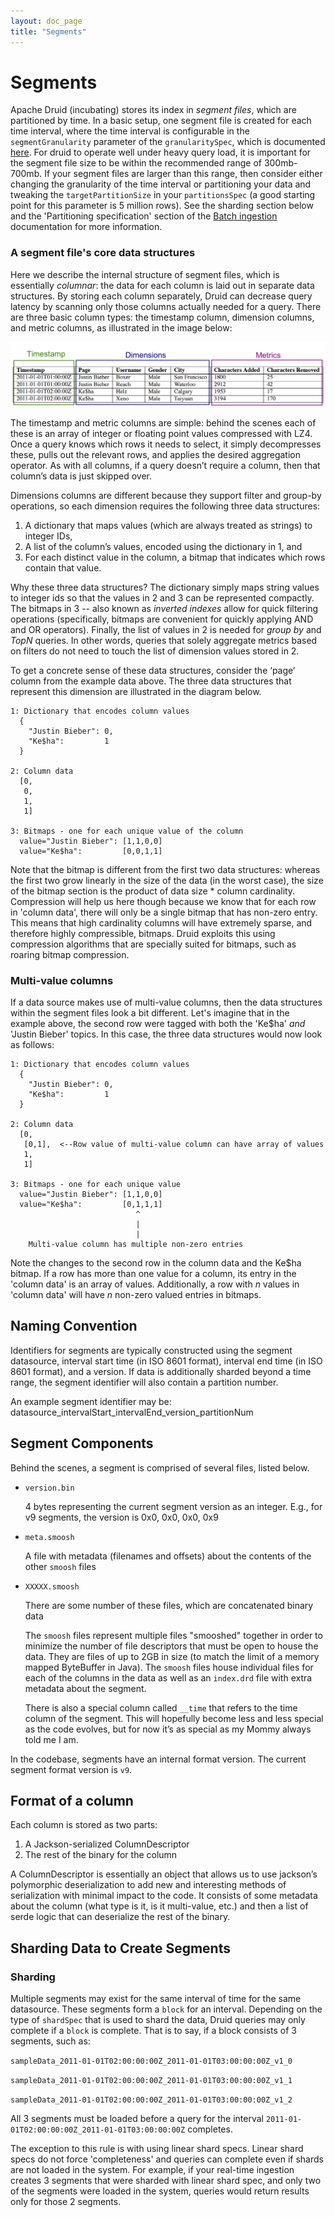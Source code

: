 ```yaml
---
layout: doc_page
title: "Segments"
---
```


<!--
  ~ Licensed to the Apache Software Foundation (ASF) under one
  ~ or more contributor license agreements.  See the NOTICE file
  ~ distributed with this work for additional information
  ~ regarding copyright ownership.  The ASF licenses this file
  ~ to you under the Apache License, Version 2.0 (the
  ~ "License"); you may not use this file except in compliance
  ~ with the License.  You may obtain a copy of the License at
  ~
  ~   http://www.apache.org/licenses/LICENSE-2.0
  ~
  ~ Unless required by applicable law or agreed to in writing,
  ~ software distributed under the License is distributed on an
  ~ "AS IS" BASIS, WITHOUT WARRANTIES OR CONDITIONS OF ANY
  ~ KIND, either express or implied.  See the License for the
  ~ specific language governing permissions and limitations
  ~ under the License.
  -->

# Segments

Apache Druid (incubating) stores its index in *segment files*, which are partitioned by
time. In a basic setup, one segment file is created for each time
interval, where the time interval is configurable in the
`segmentGranularity` parameter of the `granularitySpec`, which is
documented [here](../ingestion/ingestion-spec.html#granularityspec).  For druid to
operate well under heavy query load, it is important for the segment
file size to be within the recommended range of 300mb-700mb. If your
segment files are larger than this range, then consider either
changing the granularity of the time interval or partitioning your
data and tweaking the `targetPartitionSize` in your `partitionsSpec`
(a good starting point for this parameter is 5 million rows).  See the
sharding section below and the 'Partitioning specification' section of
the [Batch ingestion](../ingestion/hadoop.html#partitioning-specification) documentation
for more information.

### A segment file's core data structures
Here we describe the internal structure of segment files, which is
essentially *columnar*: the data for each column is laid out in
separate data structures. By storing each column separately, Druid can
decrease query latency by scanning only those columns actually needed
for a query.  There are three basic column types: the timestamp
column, dimension columns, and metric columns, as illustrated in the
image below:

![Druid column types](../../img/druid-column-types.png "Druid Column Types")

The timestamp and metric columns are simple: behind the scenes each of
these is an array of integer or floating point values compressed with
LZ4. Once a query knows which rows it needs to select, it simply
decompresses these, pulls out the relevant rows, and applies the
desired aggregation operator. As with all columns, if a query doesn’t
require a column, then that column’s data is just skipped over.

Dimensions columns are different because they support filter and
group-by operations, so each dimension requires the following
three data structures:

1. A dictionary that maps values (which are always treated as strings) to integer IDs,
2. A list of the column’s values, encoded using the dictionary in 1, and
3. For each distinct value in the column, a bitmap that indicates which rows contain that value.


Why these three data structures? The dictionary simply maps string
values to integer ids so that the values in 2 and 3 can be
represented compactly. The bitmaps in 3 -- also known as *inverted
indexes* allow for quick filtering operations (specifically, bitmaps
are convenient for quickly applying AND and OR operators). Finally,
the list of values in 2 is needed for *group by* and *TopN*
queries. In other words, queries that solely aggregate metrics based
on filters do not need to touch the list of dimension values stored in
2.

To get a concrete sense of these data structures, consider the ‘page’
column from the example data above.  The three data structures that
represent this dimension are illustrated in the diagram below. 

```
1: Dictionary that encodes column values
  {
    "Justin Bieber": 0,
    "Ke$ha":         1
  }

2: Column data
  [0,
   0,
   1,
   1]

3: Bitmaps - one for each unique value of the column
  value="Justin Bieber": [1,1,0,0]
  value="Ke$ha":         [0,0,1,1]
```

Note that the bitmap is different from the first two data structures:
whereas the first two grow linearly in the size of the data (in the
worst case), the size of the bitmap section is the product of data
size * column cardinality. Compression will help us here though
because we know that for each row in 'column data', there will only be a
single bitmap that has non-zero entry. This means that high cardinality
columns will have extremely sparse, and therefore highly compressible,
bitmaps. Druid exploits this using compression algorithms that are
specially suited for bitmaps, such as roaring bitmap compression.

### Multi-value columns

If a data source makes use of multi-value columns, then the data
structures within the segment files look a bit different. Let's
imagine that in the example above, the second row were tagged with
both the 'Ke$ha' *and* 'Justin Bieber' topics. In this case, the three
data structures would now look as follows:

```
1: Dictionary that encodes column values
  {
    "Justin Bieber": 0,
    "Ke$ha":         1
  }

2: Column data
  [0,
   [0,1],  <--Row value of multi-value column can have array of values
   1,
   1]

3: Bitmaps - one for each unique value
  value="Justin Bieber": [1,1,0,0]
  value="Ke$ha":         [0,1,1,1]
                            ^
                            |
                            |
    Multi-value column has multiple non-zero entries
```

Note the changes to the second row in the column data and the Ke$ha
bitmap. If a row has more than one value for a column, its entry in
the 'column data' is an array of values. Additionally, a row with *n*
values in 'column data' will have *n* non-zero valued entries in
bitmaps.

Naming Convention
-----------------

Identifiers for segments are typically constructed using the segment datasource, interval start time (in ISO 8601 format), interval end time (in ISO 8601 format), and a version. If data is additionally sharded beyond a time range, the segment identifier will also contain a partition number.

An example segment identifier may be:
datasource_intervalStart_intervalEnd_version_partitionNum

Segment Components
------------------

Behind the scenes, a segment is comprised of several files, listed below.

* `version.bin`

    4 bytes representing the current segment version as an integer. E.g., for v9 segments, the version is 0x0, 0x0, 0x0, 0x9

* `meta.smoosh`

    A file with metadata (filenames and offsets) about the contents of the other `smoosh` files

* `XXXXX.smoosh`

    There are some number of these files, which are concatenated binary data

    The `smoosh` files represent multiple files "smooshed" together in order to minimize the number of file descriptors that must be open to house the data. They are files of up to 2GB in size (to match the limit of a memory mapped ByteBuffer in Java). The `smoosh` files house individual files for each of the columns in the data as well as an `index.drd` file with extra metadata about the segment.

    There is also a special column called `__time` that refers to the time column of the segment. This will hopefully become less and less special as the code evolves, but for now it’s as special as my Mommy always told me I am.

In the codebase, segments have an internal format version. The current segment format version is `v9`.

Format of a column
------------------

Each column is stored as two parts:

1.  A Jackson-serialized ColumnDescriptor
2.  The rest of the binary for the column

A ColumnDescriptor is essentially an object that allows us to use jackson’s polymorphic deserialization to add new and interesting methods of serialization with minimal impact to the code. It consists of some metadata about the column (what type is it, is it multi-value, etc.) and then a list of serde logic that can deserialize the rest of the binary.

Sharding Data to Create Segments
--------------------------------

### Sharding

Multiple segments may exist for the same interval of time for the same datasource. These segments form a `block` for an interval.
Depending on the type of `shardSpec` that is used to shard the data, Druid queries may only complete if a `block` is complete. That is to say, if a block consists of 3 segments, such as:

`sampleData_2011-01-01T02:00:00:00Z_2011-01-01T03:00:00:00Z_v1_0`

`sampleData_2011-01-01T02:00:00:00Z_2011-01-01T03:00:00:00Z_v1_1`

`sampleData_2011-01-01T02:00:00:00Z_2011-01-01T03:00:00:00Z_v1_2`

All 3 segments must be loaded before a query for the interval `2011-01-01T02:00:00:00Z_2011-01-01T03:00:00:00Z` completes.

The exception to this rule is with using linear shard specs. Linear shard specs do not force 'completeness' and queries can complete even if shards are not loaded in the system.
For example, if your real-time ingestion creates 3 segments that were sharded with linear shard spec, and only two of the segments were loaded in the system, queries would return results only for those 2 segments.
